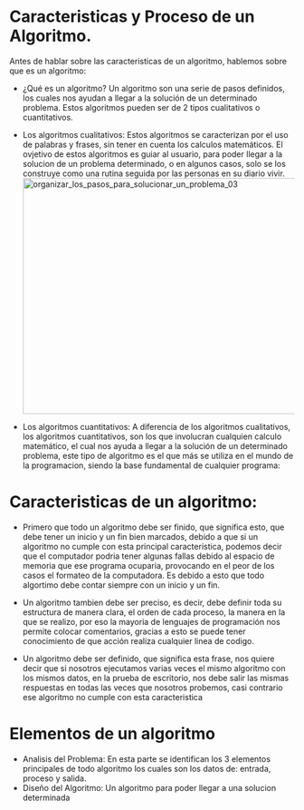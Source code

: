 # Caracteristicas y Proceso de un Algoritmo.
Antes de hablar sobre las caracteristicas de un algoritmo, hablemos sobre que es un algoritmo:

- ¿Qué es un algoritmo?
  Un algoritmo son una serie de pasos definidos, los cuales nos ayudan a llegar a la solución de un determinado problema. Estos algoritmos       pueden ser de 2 tipos cualitativos o cuantitativos.

- Los algoritmos cualitativos:
  Estos algoritmos se caracterizan por el uso de palabras y frases, sin tener en cuenta los calculos matemáticos. El ovjetivo de estos           algoritmos es guiar al usuario, para poder llegar a la solucion de un problema determinado, o en algunos casos, solo se los construye como     una rutina seguida por las personas en su diario vivir.
  <img width="594" height="416" alt="organizar_los_pasos_para_solucionar_un_problema_03" src="https://github.com/user-attachments/assets/6dda59c6-1e27-4cac-a854-8f5773be6edd" />


- Los algoritmos cuantitativos:
  A diferencia de los algoritmos cualitativos, los algoritmos cuantitativos, son los que involucran cualquien calculo matemático, el cual nos    ayuda a llegar a la solución de un determinado problema, este tipo de algoritmo es el que más se utiliza en el mundo de la programacion,       siendo la base fundamental de cualquier programa:


# Caracteristicas de un algoritmo:

- Primero que todo un algoritmo debe ser finido, que significa esto, que debe tener un inicio y un fin bien marcados, debido a que si un algoritmo no cumple con esta principal caracteristica, podemos decir que el computador podria tener algunas fallas debido al espacio de memoria
que ese programa ocuparia, provocando en el peor de los casos el formateo de la computadora. Es debido a esto que todo algortimo debe
contar siempre con un inicio y un fin.

- Un algoritmo tambien debe ser preciso, es decir, debe definir toda su estructura de manera clara, el orden de cada proceso,
la manera en la que se realizo, por eso la mayoria de lenguajes de programación nos permite colocar comentarios, gracias a esto
se puede tener conocimiento de que acción realiza cualquier linea de codigo.  

- Un algoritmo debe ser definido, que significa esta frase, nos quiere decir que si nosotros ejecutamos varias veces el mismo algoritmo
con los mismos datos, en la prueba de escritorio, nos debe salir las mismas respuestas en todas las veces que nosotros probemos, casi contrario ese algoritmo no cumple con esta caracteristica

# Elementos de un algoritmo
- Analisis del Problema: En esta parte se identifican los 3 elementos principales de todo algoritmo los cuales son los datos de: entrada, proceso y salida.
- Diseño del Algoritmo: Un algoritmo para poder llegar a una solucion determinada

